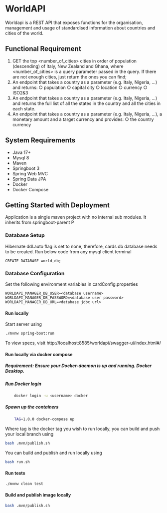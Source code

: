 # WorldAPI 
Worldapi is a REST API that exposes functions for the organisation, management and usage of standardised information about
countries and cities of the world.

## Functional Requirement
1. GET the top <number_of_cities> cities in order of population (descending) of Italy, New Zealand
   and Ghana, where <number_of_cities> is a query parameter passed in the query. If there are not
   enough cities, just return the ones you can find;
2. An endpoint that takes a country as a parameter (e.g. Italy, Nigeria, …) and returns:
   ○ population
   ○ capital city
   ○ location
   ○ currency
   ○ ISO2&3
3. An endpoint that takes a country as a parameter (e.g. Italy, Nigeria, …) and returns the full list of
   all the states in the country and all the cities in each state.
4. An endpoint that takes a country as a parameter (e.g. Italy, Nigeria, …), a monetary amount and
   a target currency and provides:
   ○ the country currency

## System Requirements
* Java 17+
* Mysql 8
* Maven
* Springboot 3
* Spring Web MVC
* Spring Data JPA
* Docker
* Docker Compose

## Getting Started with Deployment
Application is a single maven project with no internal sub modules. It
inherits from springboot-parent P

### Database Setup
Hibernate ddl.auto flag is set to none, therefore, cards db database needs to be created. Run below code
from any mysql client terminal
```properties
CREATE DATABASE world_db;
```

### Database Configuration
Set the following environment variables in cardConfig.properties
```properties
WORLDAPI_MANAGER_DB_USER=<database username>
WORLDAPI_MANAGER_DB_PASSWORD=<database user password>
WORLDAPI_MANAGER_DB_URL=<database jdbc url>
```

#### Run locally
Start server using
```bash
./mvnw spring-boot:run
```

To view specs, visit http://localhost:8585/worldapi/swagger-ui/index.html#/

#### Run locally via docker compose
##### Requirement: Ensure your Docker-daemon is up and running. Docker Desktop.

##### Run Docker login
```bash
    docker login -u <username> docker
```

##### Spawn up the containers
```bash
    TAG=1.0.0 docker-compose up
```

Where tag is the docker tag you wish to run locally, you can build and push your local branch using
```bash
bash .mvn/publish.sh
```

You can build and publish and run locally using
```bash
bash run.sh
```

#### Run tests
```bash
./mvnw clean test
```

#### Build and publish image locally
```bash
bash .mvn/publish.sh
```
